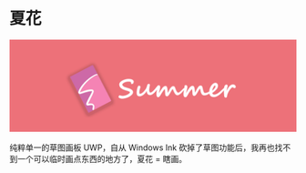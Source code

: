 # 夏花
![title.png](Assets/title.png)

纯粹单一的草图画板 UWP，自从 Windows Ink 砍掉了草图功能后，我再也找不到一个可以临时画点东西的地方了，夏花 = 瞎画。
